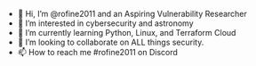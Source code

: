 - 👋 Hi, I’m @rofine2011 and an Aspiring Vulnerability Researcher
- 👀 I’m interested in cybersecurity and astronomy
- 🌱 I’m currently learning Python, Linux, and Terraform Cloud
- 💞️ I’m looking to collaborate on ALL things security.
- 📫 How to reach me #rofine2011 on Discord

<!---
rofine2011/rofine2011 is a ✨ special ✨ repository because its `README.md` (this file) appears on your GitHub profile.
You can click the Preview link to take a look at your changes.
--->
